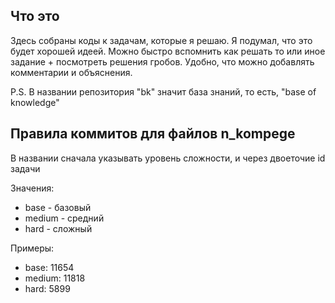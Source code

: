 ## Что это
Здесь собраны коды к задачам, которые я решаю. Я подумал, что это будет хорошей идеей. Можно быстро вспомнить как решать то или иное задание + посмотреть решения гробов. Удобно, что можно добавлять 
комментарии и объяснения.

P.S. В названии репозитория "bk" значит база знаний, то есть, "base of knowledge"

## Правила коммитов для файлов n_kompege
В названии сначала указывать уровень сложности, и через двоеточие id задачи 

Значения:
- base - базовый
- medium - средний
- hard - сложный


Примеры:
- base: 11654
- medium: 11818
- hard: 5899

